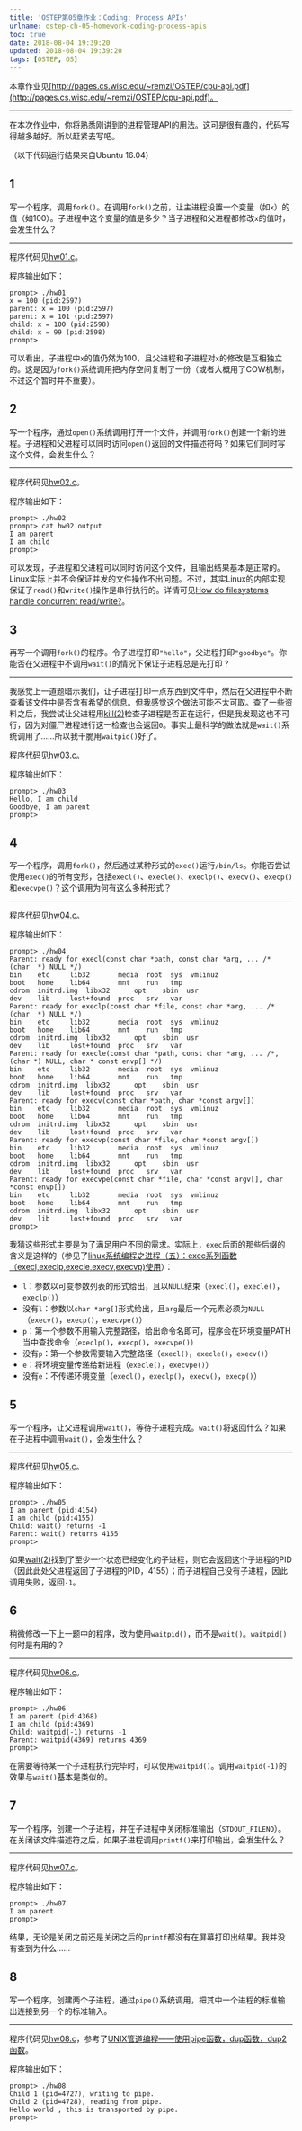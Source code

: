 ```yaml
---
title: 'OSTEP第05章作业：Coding: Process APIs'
urlname: ostep-ch-05-homework-coding-process-apis
toc: true
date: 2018-08-04 19:39:20
updated: 2018-08-04 19:39:20
tags: [OSTEP, OS]
---
```


本章作业见[http://pages.cs.wisc.edu/~remzi/OSTEP/cpu-api.pdf](http://pages.cs.wisc.edu/~remzi/OSTEP/cpu-api.pdf)。

---

在本次作业中，你将熟悉刚讲到的进程管理API的用法。这可是很有趣的，代码写得越多越好。所以赶紧去写吧。

（以下代码运行结果来自Ubuntu 16.04）

## 1

写一个程序，调用`fork()`。在调用`fork()`之前，让主进程设置一个变量（如`x`）的值（如100）。子进程中这个变量的值是多少？当子进程和父进程都修改`x`的值时，会发生什么？

---

程序代码见[hw01.c](https://github.com/zhanghuimeng/ostep-hw-translation/blob/master/ch05_Process-API/hw01.c)。

程序输出如下：
```
prompt> ./hw01
x = 100 (pid:2597)
parent: x = 100 (pid:2597)
parent: x = 101 (pid:2597)
child: x = 100 (pid:2598)
child: x = 99 (pid:2598)
prompt>
```

可以看出，子进程中`x`的值仍然为100，且父进程和子进程对`x`的修改是互相独立的。这是因为`fork()`系统调用把内存空间复制了一份（或者大概用了COW机制，不过这个暂时并不重要）。

## 2

写一个程序，通过`open()`系统调用打开一个文件，并调用`fork()`创建一个新的进程。子进程和父进程可以同时访问`open()`返回的文件描述符吗？如果它们同时写这个文件，会发生什么？

---

程序代码见[hw02.c](https://github.com/zhanghuimeng/ostep-hw-translation/blob/master/ch05_Process-API/hw02.c)。

程序输出如下：
```
prompt> ./hw02
prompt> cat hw02.output
I am parent
I am child
prompt>
```

可以发现，子进程和父进程可以同时访问这个文件，且输出结果基本是正常的。Linux实际上并不会保证并发的文件操作不出问题。不过，其实Linux的内部实现保证了`read()`和`write()`操作是串行执行的。详情可见[How do filesystems handle concurrent read/write?](https://stackoverflow.com/questions/2751734/how-do-filesystems-handle-concurrent-read-write)。

## 3

再写一个调用`fork()`的程序。令子进程打印`"hello"`，父进程打印`"goodbye"`。你能否在父进程中不调用`wait()`的情况下保证子进程总是先打印？

---

我感觉上一道题暗示我们，让子进程打印一点东西到文件中，然后在父进程中不断查看该文件中是否含有希望的信息。但我感觉这个做法可能不太可取。查了一些资料之后，我尝试让父进程用[kill(2)](https://linux.die.net/man/2/kill)检查子进程是否正在运行，但是我发现这也不可行，因为对僵尸进程进行这一检查也会返回`0`。事实上最科学的做法就是`wait()`系统调用了……所以我干脆用`waitpid()`好了。

程序代码见[hw03.c](https://github.com/zhanghuimeng/ostep-hw-translation/blob/master/ch05_Process-API/hw03.c)。

程序输出如下：

```
prompt> ./hw03
Hello, I am child
Goodbye, I am parent
prompt>
```

## 4

写一个程序，调用`fork()`，然后通过某种形式的`exec()`运行`/bin/ls`。你能否尝试使用`exec()`的所有变形，包括`execl()`、`execle()`、`execlp()`、`execv()`、`execp()`和`execvpe()`？这个调用为何有这么多种形式？

---

程序代码见[hw04.c](https://github.com/zhanghuimeng/ostep-hw-translation/blob/master/ch05_Process-API/hw04.c)。

程序输出如下：
```
prompt> ./hw04
Parent: ready for execl(const char *path, const char *arg, ... /* (char  *) NULL */)
bin    etc	   lib32       media  root  sys  vmlinuz
boot   home	   lib64       mnt    run   tmp
cdrom  initrd.img  libx32      opt    sbin  usr
dev    lib	   lost+found  proc   srv   var
Parent: ready for execlp(const char *file, const char *arg, ... /* (char  *) NULL */)
bin    etc	   lib32       media  root  sys  vmlinuz
boot   home	   lib64       mnt    run   tmp
cdrom  initrd.img  libx32      opt    sbin  usr
dev    lib	   lost+found  proc   srv   var
Parent: ready for execle(const char *path, const char *arg, ... /*, (char *) NULL, char * const envp[] */)
bin    etc	   lib32       media  root  sys  vmlinuz
boot   home	   lib64       mnt    run   tmp
cdrom  initrd.img  libx32      opt    sbin  usr
dev    lib	   lost+found  proc   srv   var
Parent: ready for execv(const char *path, char *const argv[])
bin    etc	   lib32       media  root  sys  vmlinuz
boot   home	   lib64       mnt    run   tmp
cdrom  initrd.img  libx32      opt    sbin  usr
dev    lib	   lost+found  proc   srv   var
Parent: ready for execvp(const char *file, char *const argv[])
bin    etc	   lib32       media  root  sys  vmlinuz
boot   home	   lib64       mnt    run   tmp
cdrom  initrd.img  libx32      opt    sbin  usr
dev    lib	   lost+found  proc   srv   var
Parent: ready for execvpe(const char *file, char *const argv[], char *const envp[])
bin    etc	   lib32       media  root  sys  vmlinuz
boot   home	   lib64       mnt    run   tmp
cdrom  initrd.img  libx32      opt    sbin  usr
dev    lib	   lost+found  proc   srv   var
prompt>
```

我猜这些形式主要是为了满足用户不同的需求。实际上，`exec`后面的那些后缀的含义是这样的（参见了[linux系统编程之进程（五）：exec系列函数（execl,execlp,execle,execv,execvp)使用](http://www.cnblogs.com/mickole/p/3187409.html)）：

* `l`：参数以可变参数列表的形式给出，且以`NULL`结束（`execl()`，`execle()`，`execlp()`）
* 没有`l`：参数以`char *arg[]`形式给出，且`arg`最后一个元素必须为`NULL`（`execv()`，`execp()`，`execvpe()`）
* `p`：第一个参数不用输入完整路径，给出命令名即可，程序会在环境变量PATH当中查找命令（`execlp()`，`execp()`，`execvpe()`）
* 没有`p`：第一个参数需要输入完整路径（`execl()`，`execle()`，`execv()`）
* `e`：将环境变量传递给新进程（`execle()`，`execvpe()`）
* 没有`e`：不传递环境变量（`execl()`，`execlp()`，`execv()`，`execp()`）

## 5

写一个程序，让父进程调用`wait()`，等待子进程完成。`wait()`将返回什么？如果在子进程中调用`wait()`，会发生什么？

---

程序代码见[hw05.c](https://github.com/zhanghuimeng/ostep-hw-translation/blob/master/ch05_Process-API/hw05.c)。

程序输出如下：

```
prompt> ./hw05
I am parent (pid:4154)
I am child (pid:4155)
Child: wait() returns -1
Parent: wait() returns 4155
prompt>
```

如果[wait(2)](http://man7.org/linux/man-pages/man2/waitpid.2.html)找到了至少一个状态已经变化的子进程，则它会返回这个子进程的PID（因此此处父进程返回了子进程的PID，4155）；而子进程自己没有子进程，因此调用失败，返回`-1`。

## 6

稍微修改一下上一题中的程序，改为使用`waitpid()`，而不是`wait()`。`waitpid()`何时是有用的？

---

程序代码见[hw06.c](https://github.com/zhanghuimeng/ostep-hw-translation/blob/master/ch05_Process-API/hw06.c)。

程序输出如下：

```
prompt> ./hw06
I am parent (pid:4368)
I am child (pid:4369)
Child: waitpid(-1) returns -1
Parent: waitpid(4369) returns 4369
prompt>
```

在需要等待某一个子进程执行完毕时，可以使用`waitpid()`。调用`waitpid(-1)`的效果与`wait()`基本是类似的。

## 7

写一个程序，创建一个子进程，并在子进程中关闭标准输出（`STDOUT_FILENO`）。在关闭该文件描述符之后，如果子进程调用`printf()`来打印输出，会发生什么？

---

程序代码见[hw07.c](https://github.com/zhanghuimeng/ostep-hw-translation/blob/master/ch05_Process-API/hw07.c)。

程序输出如下：
```
prompt> ./hw07
I am parent
prompt>
```

结果，无论是关闭之前还是关闭之后的`printf`都没有在屏幕打印出结果。我并没有查到为什么……

## 8

写一个程序，创建两个子进程，通过`pipe()`系统调用，把其中一个进程的标准输出连接到另一个的标准输入。

---

程序代码见[hw08.c](https://github.com/zhanghuimeng/ostep-hw-translation/blob/master/ch05_Process-API/hw08.c)，参考了[UNIX管道编程——使用pipe函数，dup函数，dup2函数](http://sealbird.iteye.com/blog/867908)。

程序输出如下：

```
prompt> ./hw08
Child 1 (pid=4727), writing to pipe.
Child 2 (pid=4728), reading from pipe.
Hello world , this is transported by pipe.
prompt>
```
